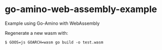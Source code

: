 # go-amino-web-assembly-example
Example using Go-Amino with WebAssembly

Regenerate a new wasm with:
```
$ GOOS=js GOARCH=wasm go build -o test.wasm
```
